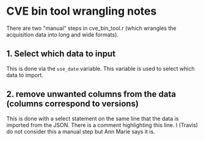 # CVE bin tool wrangling notes

There are two "manual" steps in cve_bin_tool.r (which wrangles the acquisition data into long and wide formats).

## 1. Select which data to input

This is done via the `use_date` variable. This variable is used to select which data to import.

## 2. remove unwanted columns from the data (columns correspond to versions)

This is done with a select statement on the same line that the data is imported from the JSON. There is a comment highlighting this line. I (Travis) do not consider this a manual step but Ann Marie says it is.
